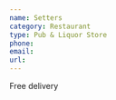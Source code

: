 ```yaml
---
name: Setters 
category: Restaurant
type: Pub & Liquor Store
phone: 
email: 
url: 
---
```


Free delivery